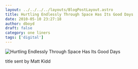 ```yaml
---
layout: ../../../../layouts/BlogPostLayout.astro
title: Hurtling Endlessly Through Space Has Its Good Days
date: 2010-05-10 23:27:18
author: dboyd
draft: false
category: one liners
tags: ['digital']
---
```

<img
    srcset="https://img.selfiespirits.com/images/2010/05/spaceBearShark_480.avif 480w"
    sizes="(max-width: 480px) 100vw"
    src="https://img.selfiespirits.com/images/2010/05/spaceBearShark.jpg"
    alt="Hurtling Endlessly Through Space Has Its Good Days"
/>

title sent by Matt Kidd


